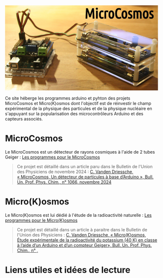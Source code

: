 ![microcosmos](/microcosmos.jpg) 

Ce site héberge les programmes arduino et pyhton des projets MicroCosmos et Micro(K)osmos dont l'objectif est de réinvestir le champ expérimental de la physique des particules et de la physique nucléaire en s'appuyant sur la popularisation des microcontrôleurs Arduino et des capteurs associés.

# MicroCosmos
Le MicroCosmos est un détecteur de rayons cosmiques à l'aide de 2 tubes Geiger : [Les programmes pour le MicroCosmos](/1microcosmos.md)
> Ce projet est détaillé dans un article paru dans le Bulletin de l'Union des Physiciens de novembre 2024 : [C. Vanden Driessche, « MicroCosmos, Un détecteur de particules à base d’Arduino », Bull. Un. Prof. Phys. Chim., n° 1066, novembre 2024](https://www.udppc.asso.fr/)

# Micro(K)osmos
Le Micro(K)osmos est lui dédié à l'étude de la radioactivité naturelle : [Les programmes pour le Micro(K)osmos](/2microkosmos.md)
> Ce projet est détaillé dans un article à paraitre dans le Bulletin de l'Union des Physiciens : [C. Vanden Driessche, « Micro(K)osmos, Étude expérimentale de la radioactivité du potassium (40 K) en classe à l’aide d’un Arduino et d’un compteur Geiger», Bull. Un. Prof. Phys. Chim., n° , ](https://www.udppc.asso.fr/)

# Liens utiles et idées de lecture
